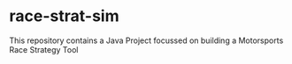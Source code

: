 # race-strat-sim
This repository contains a Java Project focussed on building a Motorsports Race Strategy Tool
